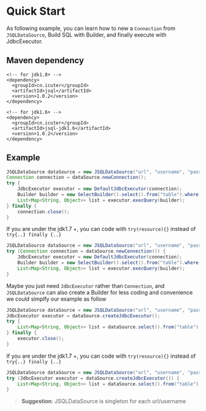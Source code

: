 # Quick Start

As following example, you can learn how to new a `Connection` from `JSQLDataSource`, Build SQL with Builder, and finally execute with JdbcExecutor.

## Maven dependency

```text
<!-- for jdk1.8+ -->
<dependency>
  <groupId>cn.icuter</groupId>
  <artifactId>jsql</artifactId>
  <version>1.0.2</version>
</dependency>

<!-- for jdk1.6+ -->
<dependency>
  <groupId>cn.icuter</groupId>
  <artifactId>jsql-jdk1.6</artifactId>
  <version>1.0.2</version>
</dependency>
```
## Example

```java
JSQLDataSource dataSource = new JSQLDataSource("url", "username", "password");
Connection connection = dataSource.newConnection();
try {
    JdbcExecutor executor = new DefaultJdbcExecutor(connection);
    Builder builder = new SelectBuilder().select().from("table").where().eq("name", "jsql").build();
    List<Map<String, Object>> list = executor.execQuery(builder);
} finally {
    connection.close();
}
```

If you are under the jdk1.7 +, you can code with `try(resource){}` instead of `try{..} finally {..}`

```java
JSQLDataSource dataSource = new JSQLDataSource("url", "username", "password");
try (Connection connection = dataSource.newConnection()) {
    JdbcExecutor executor = new DefaultJdbcExecutor(connection);
    Builder builder = new SelectBuilder().select().from("table").where().eq("name", "jsql").build();
    List<Map<String, Object>> list = executor.execQuery(builder);
}
```

Maybe you just need `JdbcExecutor` rather than `Connection`, and `JSQLDataSource` can also create a Builder for less coding and convenience we could simplfy our example as follow

```java
JSQLDataSource dataSource = new JSQLDataSource("url", "username", "password");
JdbcExecutor executor = dataSource.createJdbcExecutor();
try {
    List<Map<String, Object>> list = dataSource.select().from("table").where().eq("name", "jsql").execQuery(executor);
} finally {
    executor.close();
}
```

If you are under the jdk1.7 +, you can code with `try(resource){}` instead of `try{..} finally {..}`

```java
JSQLDataSource dataSource = new JSQLDataSource("url", "username", "password");
try (JdbcExecutor executor = dataSource.createJdbcExecutor()) {
    List<Map<String, Object>> list = dataSource.select().from("table").where().eq("name", "jsql").execQuery(executor);
}
```
> **Suggestion**: JSQLDataSource is singleton for each url/username